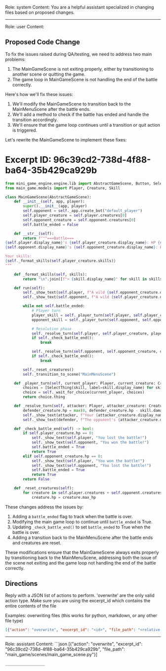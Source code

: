 Role: system
Content: You are a helpful assistant specialized in changing files based on proposed changes.
__________________
Role: user
Content: 
## Proposed Code Change
To fix the issues raised during QA/testing, we need to address two main problems:

1. The MainGameScene is not exiting properly, either by transitioning to another scene or quitting the game.
2. The game loop in MainGameScene is not handling the end of the battle correctly.

Here's how we'll fix these issues:

1. We'll modify the MainGameScene to transition back to the MainMenuScene after the battle ends.
2. We'll add a method to check if the battle has ended and handle the transition accordingly.
3. We'll ensure that the game loop continues until a transition or quit action is triggered.

Let's rewrite the MainGameScene to implement these fixes:

# Excerpt ID: 96c39cd2-738d-4f88-ba64-35b429ca929b
```python main_game/scenes/main_game_scene.py
from mini_game_engine.engine.lib import AbstractGameScene, Button, SelectThing
from main_game.models import Player, Creature, Skill

class MainGameScene(AbstractGameScene):
    def __init__(self, app, player):
        super().__init__(app, player)
        self.opponent = self._app.create_bot("default_player")
        self.player_creature = self.player.creatures[0]
        self.opponent_creature = self.opponent.creatures[0]
        self.battle_ended = False

    def __str__(self):
        return f"""===Battle===
{self.player.display_name}'s {self.player_creature.display_name}: HP {self.player_creature.hp}/{self.player_creature.max_hp}
{self.opponent.display_name}'s {self.opponent_creature.display_name}: HP {self.opponent_creature.hp}/{self.opponent_creature.max_hp}

Your skills:
{self._format_skills(self.player_creature.skills)}
"""

    def _format_skills(self, skills):
        return "\n".join([f"> {skill.display_name}" for skill in skills])

    def run(self):
        self._show_text(self.player, f"A wild {self.opponent_creature.display_name} appears!")
        self._show_text(self.opponent, f"A wild {self.player_creature.display_name} appears!")

        while not self.battle_ended:
            # Player turn
            player_skill = self._player_turn(self.player, self.player_creature)
            opponent_skill = self._player_turn(self.opponent, self.opponent_creature)

            # Resolution phase
            self._resolve_turn(self.player, self.player_creature, player_skill, self.opponent, self.opponent_creature)
            if self._check_battle_end():
                break

            self._resolve_turn(self.opponent, self.opponent_creature, opponent_skill, self.player, self.player_creature)
            if self._check_battle_end():
                break

        self._reset_creatures()
        self._transition_to_scene("MainMenuScene")

    def _player_turn(self, current_player: Player, current_creature: Creature) -> Skill:
        choices = [SelectThing(skill, label=skill.display_name) for skill in current_creature.skills]
        choice = self._wait_for_choice(current_player, choices)
        return choice.thing

    def _resolve_turn(self, attacker: Player, attacker_creature: Creature, skill: Skill, defender: Player, defender_creature: Creature):
        defender_creature.hp = max(0, defender_creature.hp - skill.damage)
        self._show_text(attacker, f"Your {attacker_creature.display_name} used {skill.display_name}!")
        self._show_text(defender, f"The opponent's {attacker_creature.display_name} used {skill.display_name}!")

    def _check_battle_end(self) -> bool:
        if self.player_creature.hp == 0:
            self._show_text(self.player, "You lost the battle!")
            self._show_text(self.opponent, "You won the battle!")
            self.battle_ended = True
            return True
        elif self.opponent_creature.hp == 0:
            self._show_text(self.player, "You won the battle!")
            self._show_text(self.opponent, "You lost the battle!")
            self.battle_ended = True
            return True
        return False

    def _reset_creatures(self):
        for creature in self.player.creatures + self.opponent.creatures:
            creature.hp = creature.max_hp
```

These changes address the issues by:

1. Adding a `battle_ended` flag to track when the battle is over.
2. Modifying the main game loop to continue until `battle_ended` is True.
3. Updating `_check_battle_end()` to set `battle_ended` to True when the battle is over.
4. Adding a transition back to the MainMenuScene after the battle ends and creatures are reset.

These modifications ensure that the MainGameScene always exits properly by transitioning back to the MainMenuScene, addressing both the issue of the scene not exiting and the game loop not handling the end of the battle correctly.

## Directions
Reply with a JSON list of actions to perform. 'overwrite' are the only valid action type. 
Make sure you are using the excerpt_id which contains the entire contents of the file

Examples:
overwriting files (this works for python, markdown, or any other file type)
```json output_example1
[{"action": "overwrite", "excerpt_id": "<id>", "file_path": "<relative file path>"}]
```

__________________
Role: assistant
Content: ```json
[{"action": "overwrite", "excerpt_id": "96c39cd2-738d-4f88-ba64-35b429ca929b", "file_path": "main_game/scenes/main_game_scene.py"}]
```
__________________
